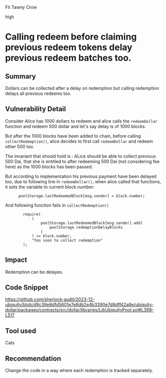 Fit Tawny Crow

high

# Calling redeem before claiming previous redeem tokens delay previous redeem batches too.

## Summary
Dollars can be collected after a delay on redemption but calling redemption delays all previous redeems too. 
## Vulnerability Detail
Consider Alice has 1000 dollars to redeem and alice calls the `redeemDollar` function and redeem 500 dollar and let's say delay is of 1000 blocks.

But after the 1000 blocks have been added to chain, before calling `collectRedemption()`, alice decides to first call `redeemDollar` and redeem other 500 too. 

The invariant that should hold is : ALice should be able to collect previous 500 Dai, that she is entitled to after redeeming 500 Dai (not considering fee here) as the 1000 blocks has been passed.

But according to implementation his previous payment have been delayed too, due to following line in `redeemDollar()`, when alice called that functions, it sets the variable to current block.number:

```solidity
      poolStorage.lastRedeemedBlock[msg.sender] = block.number;
```

And following function fails in `collectRedemption()`

```solidity
        require(
            (
                poolStorage.lastRedeemedBlock[msg.sender].add(
                    poolStorage.redemptionDelayBlocks
                )
            ) <= block.number,
            "Too soon to collect redemption"
        );
 ```
 
 
## Impact
Redemption can be delayes. 
## Code Snippet
https://github.com/sherlock-audit/2023-12-ubiquity/blob/d9c39e8dfd5601e7e8db2e4b3390e7d8dff42a8e/ubiquity-dollar/packages/contracts/src/dollar/libraries/LibUbiquityPool.sol#L399-L517
## Tool used
Cats
## Recommendation
Change the code in a way where each redemption is tracked separately. 